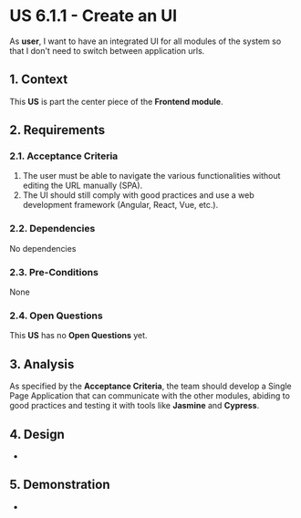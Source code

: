 # US 6.1.1 - Create an UI

As **user**, I want to have an integrated UI for all modules of the system so that I don't need to switch between application urls.

## 1. Context

This **US** is part the center piece of the **Frontend module**.

## 2. Requirements

### 2.1. Acceptance Criteria

1. The user must be able to navigate the various functionalities without editing the URL manually (SPA).
2. The UI should still comply with good practices and use a web development framework (Angular, React, Vue, etc.).

### 2.2. Dependencies

No dependencies

### 2.3. Pre-Conditions

None

### 2.4. Open Questions

This **US** has no **Open Questions** yet.

## 3. Analysis

As specified by the **Acceptance Criteria**, the team should develop a Single Page Application that can communicate with the other modules, abiding to good practices and testing it with tools like **Jasmine** and **Cypress**.

## 4. Design

-

## 5. Demonstration

-
